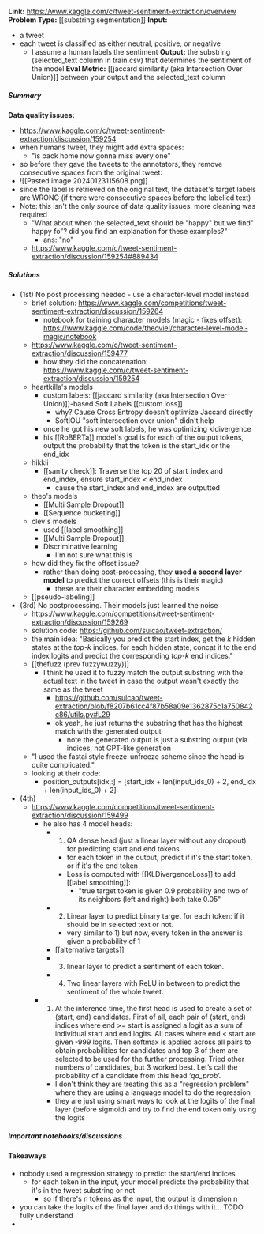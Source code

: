 **Link:** https://www.kaggle.com/c/tweet-sentiment-extraction/overview
**Problem Type:** [[substring segmentation]]
**Input:** 
- a tweet
- each tweet is classified as either neutral, positive, or negative
	- I assume a human labels the sentiment
**Output:** the substring (selected_text column in train.csv) that determines the sentiment of the model
**Eval Metric:** [[jaccard similarity (aka Intersection Over Union)]] between your output and the selected_text column
##### Summary

**Data quality issues:**
- https://www.kaggle.com/c/tweet-sentiment-extraction/discussion/159254
- when humans tweet, they might add extra spaces:
	- "is back home now      gonna miss every one"
- so before they gave the tweets to the annotators, they remove consecutive spaces from the original tweet:
- ![[Pasted image 20240123115608.png]]
- since the label is retrieved on the original text, the dataset's target labels are WRONG (if there were consecutive spaces before the labelled text)
- Note: this isn't the only source of data quality issues. more cleaning was required
	- "What about when the selected_text should be "happy" but we find" happy fo"? did you find an explanation for these examples?"
		- ans: "no"
	- https://www.kaggle.com/c/tweet-sentiment-extraction/discussion/159254#889434
##### Solutions
- (1st) No post processing needed - use a character-level model instead
	- brief solution: https://www.kaggle.com/competitions/tweet-sentiment-extraction/discussion/159264
		- notebook for training character models (magic - fixes offset): https://www.kaggle.com/code/theoviel/character-level-model-magic/notebook
	- https://www.kaggle.com/c/tweet-sentiment-extraction/discussion/159477
		- how they did the concatenation: https://www.kaggle.com/c/tweet-sentiment-extraction/discussion/159254
	- heartkilla's models
		- custom labels: [[jaccard similarity (aka Intersection Over Union)]]-based Soft Labels [[custom loss]]
			- why? Cause Cross Entropy doesn’t optimize Jaccard directly
			- SoftIOU "soft intersection over union" didn't help
		- once he got his new soft labels, he was optimizing kldivergence 
		- his [[RoBERTa]] model's goal is for each of the output tokens, output the probability that the token is the start_idx or the end_idx
	- hikkii
		- [[sanity check]]: Traverse the top 20 of start_index and end_index, ensure start_index < end_index
			- cause the start_index and end_index are outputted 
	- theo's models
		- [[Multi Sample Dropout]]
		- [[Sequence bucketing]]
	- clev's models
		- used [[label smoothing]] 
		- [[Multi Sample Dropout]]
		- Discriminative learning
			- I'm not sure what this is
	- how did they fix the offset issue?
		- rather than doing post-processing, they **used a second layer model** to predict the correct offsets (this is their magic)
			- these are their character embedding models
	- [[pseudo-labeling]] 
- (3rd) No postprocessing. Their models just learned the noise
	- https://www.kaggle.com/competitions/tweet-sentiment-extraction/discussion/159269
	- solution code: https://github.com/suicao/tweet-extraction/
	- the main idea: "Basically you predict the start index, get the _k_ hidden states at the _top-k_ indices. for each hidden state, concat it to the end index logits and predict the corresponding _top-k_ end indices."
	- [[thefuzz (prev fuzzywuzzy)]]
		- I think he used it to fuzzy match the output substring with the actual text in the tweet in case the output wasn't exactly the same as the tweet
			- https://github.com/suicao/tweet-extraction/blob/f8207b61cc4f87b58a09e1362875c1a750842c86/utils.py#L29
			- ok yeah, he just returns the substring that has the highest match with the generated output
				- note the generated output is just a substring output (via indices, not GPT-like generation
	- "I used the fastai style freeze-unfreeze scheme since the head is quite complicated."
	- looking at their code:
		- position_outputs[idx,:] = [start_idx + len(input_ids_0) + 2, end_idx + len(input_ids_0) + 2]
- (4th)
	- https://www.kaggle.com/competitions/tweet-sentiment-extraction/discussion/159499
		- he also has 4 model heads:
			- 1) QA dense head (just a linear layer without any dropout) for predicting start and end tokens
				- for each token in the output, predict if it's the start token, or if it's the end token
				- Loss is computed with [[KLDivergenceLoss]] to add [[label smoothing]]:
					- "true target token is given 0.9 probability and two of its neighbors (left and right) both take 0.05"
			- 2) Linear layer to predict binary target for each token: if it should be in selected text or not.
				- very similar to 1) but now, every token in the answer is given a probability of 1
			- [[alternative targets]]
			- 3) linear layer to predict a sentiment of each token.
			- 4) Two linear layers with ReLU in between to predict the sentiment of the whole tweet.
		- 1) At the inference time, the first head is used to create a set of (start, end) candidates. First of all, each pair of (start, end) indices where end >= start is assigned a logit as a sum of individual start and end logits. All cases where end < start are given -999 logits. Then softmax is applied across all pairs to obtain probabilities for candidates and top 3 of them are selected to be used for the further processing. Tried other numbers of candidates, but 3 worked best. Let’s call the probability of a candidate from this head ‘_qa_prob_’.
			- I don't think they are treating this as a "regression problem" where they are using a language model to do the regression
			- they are just using smart ways to look at the logits of the final layer (before sigmoid) and try to find the end token only using the logits
	
##### Important notebooks/discussions

#### Takeaways
- nobody used a regression strategy to predict the start/end indices
	- for each token in the input, your model predicts the probability that it's in the tweet substring or not
		- so if there's n tokens as the input, the output is dimension n
- you can take the logits of the final layer and do things with it... TODO fully understand
- 